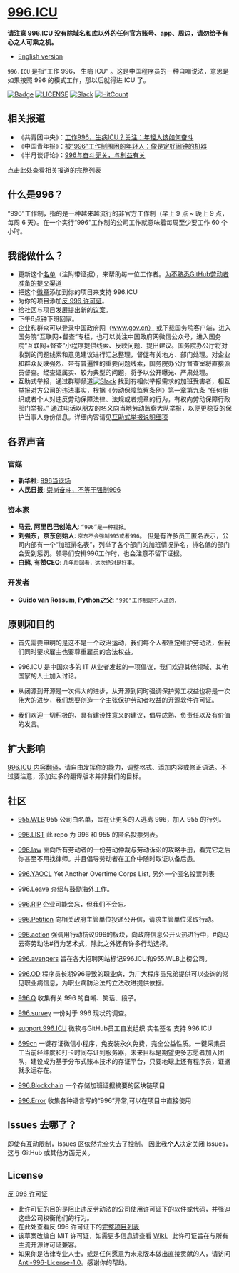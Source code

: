 [996.ICU](https://996.icu/#/zh_CN)
=======
**请注意 996.ICU 没有除域名和库以外的任何官方账号、app、周边，请勿给予有心之人可乘之机。**

* [English version](./README.md)

`996.ICU`  是指“工作 996， 生病 ICU” 。这是中国程序员的一种自嘲说法，意思是如果按照 996 的模式工作，那以后就得进 ICU 了。

[![Badge](https://img.shields.io/badge/link-996.icu-%23FF4D5B.svg?style=flat-square)](https://996.icu/#/zh_CN)
[![LICENSE](https://img.shields.io/badge/license-Anti%20996-blue.svg?style=flat-square)](https://github.com/996icu/996.ICU/blob/master/LICENSE)
[![Slack](https://img.shields.io/badge/slack-996icu-green.svg?style=flat-square)](https://join.slack.com/t/996icu/shared_invite/enQtNjI0MjEzMTUxNDI0LTkyMGViNmJiZjYwOWVlNzQ3NmQ4NTQyMDRiZTNmOWFkMzYxZWNmZGI0NDA4MWIwOGVhOThhMzc3NGQyMDBhZDc)
[![HitCount](http://hits.dwyl.io/996icu/996.ICU.svg)](http://hits.dwyl.io/996icu/996.ICU)


相关报道
---

- 《共青团中央》：[工作996，生病ICU？关注：年轻人该如何奋斗](https://mp.weixin.qq.com/s/e5qaW6ED_WUunNYG-q7frg)
- 《中国青年报》：[被“996”工作制围困的年轻人：像是定好闹钟的机器](http://zqb.cyol.com/html/2019-04/02/nw.D110000zgqnb_20190402_1-02.htm)
- 《半月谈评论》：[996与奋斗无关，与利益有关](http://www.banyuetan.org/dyp/detail/20190415/1000200033134991555306789054254821_1.html)

点击此处查看相关报道的[完整列表](/externals/news.md)


什么是996？
---

“996”工作制，指的是一种越来越流行的非官方工作制（早上 9 点 ~ 晚上 9 点，每周 6 天）。在一个实行“996”工作制的公司工作就意味着每周至少要工作 60 个小时。


我能做什么？
---
- 更新这个[名单](blacklist/README.md)（注附带证据），来帮助每一位工作者。[为不熟悉GitHub劳动者准备的提交渠道](https://www.996action.com/index.php/889799)
- 把这个[徽章](externals/instruction.md)添加到你的项目来支持 996.ICU
- 为你的项目添加[反 996 许可证](LICENSE_CN)。
- 给社区与项目发展提出新的[议案](proposal/README.md)。
- 下午6点钟下班回家。
- 企业和群众可以登录中国政府网（www.gov.cn） 或下载国务院客户端，进入国务院“互联网+督查”专栏，也可以关注中国政府网微信公众号，进入国务院“互联网+督查”小程序提供线索、反映问题、提出建议。国务院办公厅将对收到的问题线索和意见建议进行汇总整理，督促有关地方、部门处理。对企业和群众反映强烈、带有普遍性的重要问题线索，国务院办公厅督查室将直接派员督查。经查证属实、较为典型的问题，将予以公开曝光、严肃处理。 
- 互助式举报，通过群聊频道[![Slack](https://img.shields.io/badge/slack-996icu-green.svg?style=flat-square)](https://join.slack.com/t/996icu/shared_invite/enQtNjI0MjEzMTUxNDI0LTA5NTc3MTk0MDRlMzIzNTI3ZDk1Y2IxNzQzZmM0NGQzNmI0NDA3MWE2ZWQyY2RlNjhkN2ViYjYyMDAzMGVmNjQ) 找到有相似举报需求的加班受害者，相互举报对方公司的违法事实，根据《劳动保障监察条例》第一章第九条 “任何组织或者个人对违反劳动保障法律、法规或者规章的行为，有权向劳动保障行政部门举报。” 通过电话以朋友的名义向当地劳动监察大队举报，以便更稳妥的保护当事人身份信息。详细内容请见[互助式举报说明细项](externals/mutual_help.md)


各界声音
---

### 官媒
- **新华社**: [996当退场](http://www.xinhuanet.com/politics/2019-04/15/c_1124370790.htm)
- **人民日报**: [崇尚奋斗，不等于强制996](https://baijiahao.baidu.com/s?id=1630774179249573422)

### 资本家
- **马云, 阿里巴巴创始人**: `“996”是一种福报`。
- **刘强东，京东创始人**: `京东不会强制995或者996`。
但是有许多员工匿名表示，公司内部有一个“加班排名表”，列举了各个部门的加班情况排名，排名低的部门会受到惩罚。领导们安排996工作时，也会注意不留下证据。
- **白鸦, 有赞CEO**: `几年后回看，这次绝对是好事`。

### 开发者
- **Guido van Rossum, Python之父**: [`"996"工作制是不人道的`](https://twitter.com/gvanrossum/status/1111628076801236993).

原则和目的
---

* 首先需要申明的是这不是一个政治运动，我们每个人都坚定维护劳动法，但我们同时要求雇主也要尊重雇员的合法权益。

* 996.ICU 是中国众多的 IT 从业者发起的一项倡议，我们欢迎其他领域、其他国家的人士加入讨论。

* 从闭源到开源是一次伟大的进步，从开源到同时强调保护劳工权益也将是一次伟大的进步，我们想要创造一个主张保护劳动者权益的开源软件许可证。

* 我们欢迎一切积极的、具有建设性意义的建议，倡导成熟、负责任以及有价值的发言。

扩大影响
---

[996.ICU 内容翻译](i18n/README.md)，请自由发挥你的能力，调整格式、添加内容或修正语法。不过要注意，添加过多的翻译版本并非我们的目标。


社区
---

 - [955.WLB](https://github.com/formulahendry/955.WLB) 955 公司白名单，旨在让更多的人逃离 996，加入 955 的行列。

 - [996.LIST](https://github.com/fengT-T/996_list) 此 repo 为 996 和 955 的匿名投票列表。
 
 - [996.law](https://github.com/CPdogson/996.law) 面向所有劳动者的一份劳动仲裁与劳动诉讼的攻略手册，看完它之后你甚至不用找律师。并且倡导劳动者在工作中随时取证以备后患。

 - [996.YAOCL](https://github.com/boycott996/yaocl) Yet Another Overtime Corps List, 另外一个匿名投票列表

 - [996.Leave](https://github.com/623637646/996.Leave) 介绍与鼓励海外工作。

 - [996.RIP](https://996.rip) 企业可能会忘，但我们不会忘。

 - [996.Petition](https://github.com/xokctah/996.petition) 向相关政府主管单位投递公开信，请求主管单位采取行动。

 - [996.action](https://github.com/CPdogson/996action) 强调用行动抗议996的板块，向政府信息公开火热进行中，#向马云寄劳动法#行为艺术式，除此之外还有许多行动选择。
 
 - [996.avengers](https://github.com/996-icu-avengers/Natasha) 旨在各大招聘网站标记996.ICU和955.WLB上榜公司。
 
 - [996.OD](https://github.com/zheolong/996.OD.git) 程序员长期996导致的职业病，为广大程序员兄弟提供可以查询的常见职业病信息，为职业病防治法的立法改进提供依据。
 
 - [996.Q](https://github.com/alexddhuang/996.Q) 收集有关 996 的自嘲、笑话、段子。
 
  - [996.survey](https://github.com/0594mazhiyuan/996.survey) 一份对于 996 现状的调查。
 
  - [support.996.ICU](https://github.com/msworkers/support.996.ICU) 微软与GitHub员工自发组织 实名签名 支持 996.ICU
  
  - [699cn](https://github.com/996-699/996.699) 一键存证微信小程序，免安装永久免费，完全公益性质。一键采集员工当前经纬度和打卡时间存证到服务器，未来目标是期望更多志愿者加入团队，建设成为基于分布式账本技术的存证平台，只要地球上还有程序员，证据就永远存在。

  - [996.Blockchain](https://github.com/996BC/996.Blockchain) 一个存储加班证据摘要的区块链项目

  - [996.Error](https://github.com/MagicLu550/996Error) 收集各种语言写的“996”异常,可以在项目中直接使用
 
Issues 去哪了？
---

即使有互动限制，Issues 区依然完全失去了控制。
因此我**个人**决定关闭 Issues，这与 GitHub 或其他方面无关。

License
---

[反 996 许可证](LICENSE)

 - 此许可证的目的是阻止违反劳动法的公司使用许可证下的软件或代码，并强迫这些公司权衡他们的行为。
 - 在此处查看反 996 许可证下的[完整项目列表](awesomelist/README.md)
 - 该草案改编自 MIT 许可证，如需更多信息请查看 [Wiki](https://github.com/kattgu7/996-License-Draft/wiki)。此许可证旨在与所有主流开源许可证兼容。
 - 如果你是法律专业人士，或是任何愿意为未来版本做出直接贡献的人，请访问 [Anti-996-License-1.0](https://github.com/kattgu7/996-License-Draft)。感谢你的帮助。
